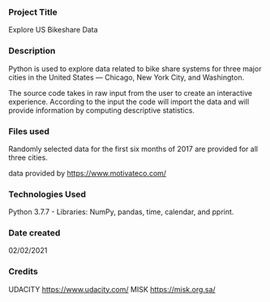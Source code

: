 ### Project Title
Explore US Bikeshare Data

### Description
Python is used to explore data related to bike share systems for three major cities in the United States — Chicago, New York City, and Washington.

The source code takes in raw input from the user to create an interactive experience.
According to the input the code will import the data and will provide information by computing descriptive statistics.

### Files used
Randomly selected data for the first six months of 2017 are provided for all three cities.

data provided by https://www.motivateco.com/

### Technologies Used
Python 3.7.7 - Libraries: NumPy, pandas, time, calendar, and pprint.

### Date created
02/02/2021

### Credits
UDACITY
https://www.udacity.com/
MISK
https://misk.org.sa/
